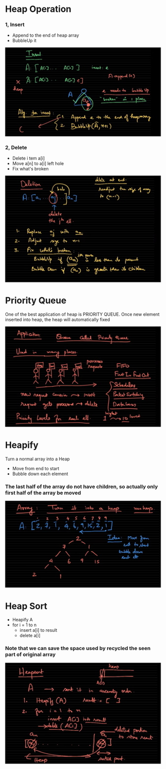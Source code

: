 # Heap Operation
### 1, Insert
- Append to the end of heap array
- BubbleUp it

![heap-insert](heap-insert.png)

### 2, Delete
- Delete i tem a[i]
- Move a[n] to a[i] left hole
- Fix what's broken

![heap-delete](heap-delete.png)

# Priority Queue
One of the best application of heap is PRIORITY QUEUE. Once new element inserted into heap, the heap will automatically fixed

![priority-queue](priority-queue.png)

# Heapify
Turn a normal array into a Heap
- Move from end to start
- Bubble down each element

### The last half of the array do not have children, so actually only first half of the array be moved 

![heapify](heapify.png)

# Heap Sort

- Heapify A
- for i = 1 to n
  - insert a[i] to result
  - delete a[i]

### Note that we can save the space used by recycled the seen part of original array


![heap-sort](heap-sort.png)